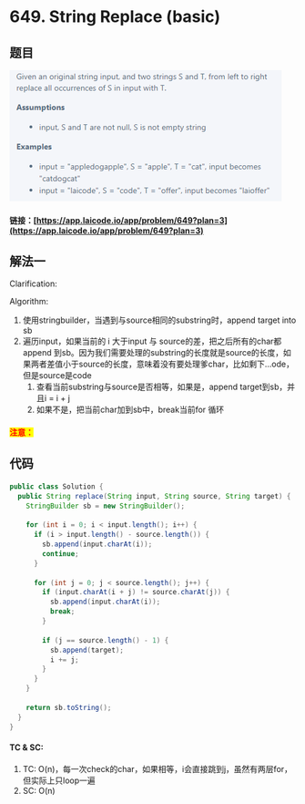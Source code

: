 # 649. String Replace (basic)

## 题目

![](<../../.gitbook/assets/image (54) (1).png>)

#### 链接：[https://app.laicode.io/app/problem/649?plan=3](https://app.laicode.io/app/problem/649?plan=3)

## 解法一

Clarification:&#x20;

Algorithm:&#x20;

1. 使用stringbuilder，当遇到与source相同的substring时，append target into sb
2. 遍历input，如果当前的 i 大于input 与 source的差，把之后所有的char都append 到sb。因为我们需要处理的substring的长度就是source的长度，如果两者差值小于source的长度，意味着没有要处理爹char，比如剩下...ode，但是source是code
   1. 查看当前substring与source是否相等，如果是，append target到sb，并且i = i + j
   2. 如果不是，把当前char加到sb中，break当前for 循环

#### <mark style="color:red;">注意：</mark>

## 代码

```java
public class Solution {
  public String replace(String input, String source, String target) {
    StringBuilder sb = new StringBuilder();
    
    for (int i = 0; i < input.length(); i++) {
      if (i > input.length() - source.length()) {
        sb.append(input.charAt(i));
        continue;
      }

      for (int j = 0; j < source.length(); j++) {
        if (input.charAt(i + j) != source.charAt(j)) {
          sb.append(input.charAt(i));
          break;
        }

        if (j == source.length() - 1) {
          sb.append(target);
          i += j;
        }
      }
    }

    return sb.toString();
  }
}
```

#### TC & SC:&#x20;

1. TC: O(n)，每一次check的char，如果相等，i会直接跳到j，虽然有两层for，但实际上只loop一遍
2. SC: O(n)
